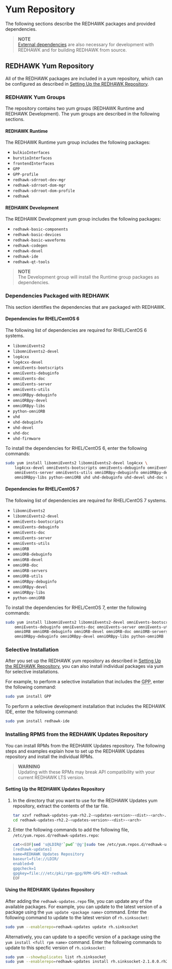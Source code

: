 # Yum Repository

The following sections describe the REDHAWK packages and provided dependencies.


> **NOTE**  
> [External dependencies](../appendices/dependencies.html) are also necessary for development with REDHAWK and for building REDHAWK from source.  

## REDHAWK Yum Repository

All of the REDHAWK packages are included in a yum repository, which can be configured as described in [Setting Up the REDHAWK Repository](../installation/_index.html#setting-up-the-redhawk-repository).

### REDHAWK Yum Groups

The repository contains two yum groups (REDHAWK Runtime and REDHAWK Development). The yum groups are described in the following sections.

#### REDHAWK Runtime

The REDHAWK Runtime yum group includes the following packages:

  - `bulkioInterfaces`
  - `burstioInterfaces`
  - `frontendInterfaces`
  - `GPP`
  - `GPP-profile`
  - `redhawk-sdrroot-dev-mgr`
  - `redhawk-sdrroot-dom-mgr`
  - `redhawk-sdrroot-dom-profile`
  - `redhawk`

#### REDHAWK Development

The REDHAWK Development yum group includes the following packages:

  - `redhawk-basic-components`
  - `redhawk-basic-devices`
  - `redhawk-basic-waveforms`
  - `redhawk-codegen`
  - `redhawk-devel`
  - `redhawk-ide`
  - `redhawk-qt-tools`


> **NOTE**  
> The Development group will install the Runtime group packages as dependencies.  

### Dependencies Packaged with REDHAWK

This section identifies the dependencies that are packaged with REDHAWK.

#### Dependencies for RHEL/CentOS 6

The following list of dependencies are required for RHEL/CentOS 6 systems.

  - `libomniEvents2`
  - `libomniEvents2-devel`
  - `log4cxx`
  - `log4cxx-devel`
  - `omniEvents-bootscripts`
  - `omniEvents-debuginfo`
  - `omniEvents-doc`
  - `omniEvents-server`
  - `omniEvents-utils`
  - `omniORBpy-debuginfo`
  - `omniORBpy-devel`
  - `omniORBpy-libs`
  - `python-omniORB`
  - `uhd`
  - `uhd-debuginfo`
  - `uhd-devel`
  - `uhd-doc`
  - `uhd-firmware`

To install the dependencies for RHEL/CentOS 6, enter the following commands:

```bash
sudo yum install libomniEvents2 libomniEvents2-devel log4cxx \
    log4cxx-devel omniEvents-bootscripts omniEvents-debuginfo omniEvents-doc \
    omniEvents-server omniEvents-utils omniORBpy-debuginfo omniORBpy-devel \
    omniORBpy-libs python-omniORB uhd uhd-debuginfo uhd-devel uhd-doc uhd-firmware
```

#### Dependencies for RHEL/CentOS 7

The following list of dependencies are required for RHEL/CentOS 7 systems.

  - `libomniEvents2`
  - `libomniEvents2-devel`
  - `omniEvents-bootscripts`
  - `omniEvents-debuginfo`
  - `omniEvents-doc`
  - `omniEvents-server`
  - `omniEvents-utils`
  - `omniORB`
  - `omniORB-debuginfo`
  - `omniORB-devel`
  - `omniORB-doc`
  - `omniORB-servers`
  - `omniORB-utils`
  - `omniORBpy-debuginfo`
  - `omniORBpy-devel`
  - `omniORBpy-libs`
  - `python-omniORB`

To install the dependencies for RHEL/CentOS 7, enter the following commands:

```bash
sudo yum install libomniEvents2 libomniEvents2-devel omniEvents-bootscripts \
    omniEvents-debuginfo omniEvents-doc omniEvents-server omniEvents-utils \
    omniORB omniORB-debuginfo omniORB-devel omniORB-doc omniORB-servers omniORB-utils \
    omniORBpy-debuginfo omniORBpy-devel omniORBpy-libs python-omniORB
```

### Selective Installation

After you set up the REDHAWK yum repository as described in [Setting Up the REDHAWK Repository](/manual/installation/#setting-up-the-redhawk-repository), you can also install individual packages via yum for selective installations.

For example, to perform a selective installation that includes the <abbr title="See Glossary.">GPP</abbr>, enter the following command:

```bash
sudo yum install GPP
```

To perform a selective development installation that includes the REDHAWK IDE, enter the following command:

```bash
sudo yum install redhawk-ide
```

### Installing RPMS from the REDHAWK Updates Repository

You can install RPMs from the REDHAWK Updates repository. The following steps and examples explain how to set up the REDHAWK Updates repository and install the individual RPMs.


> **WARNING**  
> Updating with these RPMs may break API compatibility with your current REDHAWK LTS version.  

#### Setting Up the REDHAWK Updates Repository

1.  In the directory that you want to use for the REDHAWK Updates yum repository, extract the contents of the tar file.

    ```bash
    tar xzvf redhawk-updates-yum-rh2.2-<updates-version>-<dist>-<arch>.tar.gz
    cd redhawk-updates-rh2.2-<updates-version>-<dist>-<arch>
    ```

2.  Enter the following commands to add the following file, `/etc/yum.repos.d/redhawk-updates.repo`:

    ```bash
    cat<<EOF|sed 's@LDIR@'`pwd`'@g'|sudo tee /etc/yum.repos.d/redhawk-updates.repo
    [redhawk-updates]
    name=REDHAWK Updates Repository
    baseurl=file://LDIR/
    enabled=0
    gpgcheck=1
    gpgkey=file:///etc/pki/rpm-gpg/RPM-GPG-KEY-redhawk
    EOF
    ```

#### Using the REDHAWK Updates Repository

After adding the `redhawk-updates.repo` file, you can update any of the available packages. For example, you can update to the latest version of a package using the `yum update <package name>` command. Enter the following command to update to the latest version of `rh.sinksocket`:

```bash
sudo yum --enablerepo=redhawk-updates update rh.sinksocket
```

Alternatively, you can update to a specific version of a package using the `yum install <full rpm name>` command. Enter the following commands to update to this specfic version of `rh.sinksocket`:

```bash
sudo yum --showduplicates list rh.sinksocket
sudo yum --enablerepo=redhawk-updates install rh.sinksocket-2.1.0.0.rh2.2.el7.x86_64
```
